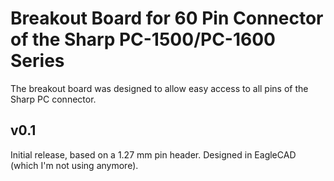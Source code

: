 # Breakout Board for 60 Pin Connector of the Sharp PC-1500/PC-1600 Series
The breakout board was designed to allow easy access to all pins of the Sharp PC connector.

## v0.1
Initial release, based on a 1.27 mm pin header. Designed in EagleCAD (which I'm not using anymore).
